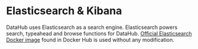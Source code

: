 # Elasticsearch & Kibana

DataHub uses Elasticsearch as a search engine. Elasticsearch powers search, typeahead and browse functions for DataHub.
[Official Elasticsearch Docker image](https://hub.docker.com/_/elasticsearch) found in Docker Hub is used without 
any modification.